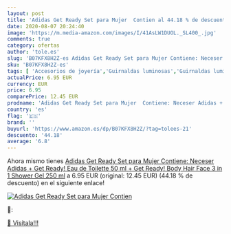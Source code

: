 ```yaml
---
layout: post
title: 'Adidas Get Ready Set para Mujer  Contien al 44.18 % de descuento'
date: 2020-08-07 20:24:40
image: 'https://m.media-amazon.com/images/I/41AsLW1DUOL._SL400_.jpg'
comments: true
category: ofertas
author: 'tole.es'
slug: 'B07KFX8H2Z-es Adidas Get Ready Set para Mujer Contiene: Neceser Adidas +...'
sku: 'B07KFX8H2Z-es'
tags: [ 'Accesorios de joyería','Guirnaldas luminosas','Guirnaldas luminosas de interior','Iluminación','Joyería','Limpieza y cuidado de joyas','de','eau','toilette', ]
actualPrice: 6.95 EUR
currency: EUR
price: 6.95
comparePrice: 12.45 EUR
prodname: 'Adidas Get Ready Set para Mujer  Contiene: Neceser Adidas + Get Ready! Eau de Toilette 50 ml + Get Ready! Body Hair Face 3 in 1 Shower Gel 250 ml'
country: 'es'
flag: '🇪🇸'
brand: ''
buyurl: 'https://www.amazon.es/dp/B07KFX8H2Z/?tag=tolees-21'
descuento: '44.18'
average: '6.8'
---
```


Ahora mismo tienes [Adidas Get Ready Set para Mujer  Contiene: Neceser Adidas + Get Ready! Eau de Toilette 50 ml + Get Ready! Body Hair Face 3 in 1 Shower Gel 250 ml](https://www.amazon.es/dp/B07KFX8H2Z/?tag=tolees-21) a 6.95 EUR (original: 12.45 EUR) (44.18 %  de descuento) en el siguiente enlace!

[![Adidas Get Ready Set para Mujer  Contien](https://m.media-amazon.com/images/I/41AsLW1DUOL._SL400_.jpg)](https://www.amazon.es/dp/B07KFX8H2Z/?tag=tolees-21)

🔎:


[🛒 Visítala!!!](https://www.amazon.es/dp/B07KFX8H2Z/?tag=tolees-21)

